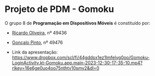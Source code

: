# Projeto de PDM - Gomoku

O grupo 8 de **Programação em Dispositivos Móveis** é constituído por:

- [Ricardo Oliveira](https://www.github.com/RicardoOliveira-5), nº 49436

- [Gonçalo Pinto](https://www.github.com/goncalogpinto), nº 49476

- Link da apresentação: https://www.dropbox.com/scl/fi/44gddsx1ez1lmfelyg0oo/Gomoku-LoginActivity.kt-Gomoku.app.main-2023-12-30-17-35-10.mp4?rlkey=16e6ge0uo4oo75nthtv10smy2&dl=0 

